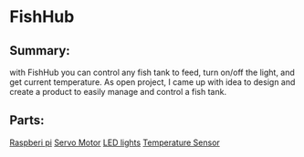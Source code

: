 # FishHub

## Summary:

with FishHub you can control any fish tank to feed, turn on/off the light, and get current temperature. 
As open project, I came up with idea to design and create a product to easily manage and control a fish tank.


## Parts:
[Raspberi pi](https://www.amazon.com/Raspberry-PI-Model-Single-Board-Computer/dp/B085DPFR3N/ref=sr_1_1_sspa?dchild=1&keywords=raspberry+pi+3&qid=1608681618&sr=8-1-spons&psc=1&spLa=ZW5jcnlwdGVkUXVhbGlmaWVyPUEyRkk2U0NWMkhPTEpUJmVuY3J5cHRlZElkPUEwNDk2NTQ0Mk1OMTUwQlI2QkEwMSZlbmNyeXB0ZWRBZElkPUEwODgxNTg2QUZHM1BNMDRQRUI3JndpZGdldE5hbWU9c3BfYXRmJmFjdGlvbj1jbGlja1JlZGlyZWN0JmRvTm90TG9nQ2xpY2s9dHJ1ZQ==)
[Servo Motor](https://vetco.net/products/9g-micro-servo-for-arduino?gclid=CjwKCAiAz4b_BRBbEiwA5XlVViU7bMm0xdESmY_5JzXZ1Grp4Ajy23phb-Ft9zRSrW2zhXgaCoF3ChoC9Z8QAvD_BwE)
[LED lights](https://www.amazon.com/eBoot-Pieces-Emitting-Diodes-Assorted/dp/B06XPV4CSH/ref=asc_df_B06XPV4CSH/?tag=hyprod-20&linkCode=df0&hvadid=167146990738&hvpos=&hvnetw=g&hvrand=8888634608417560146&hvpone=&hvptwo=&hvqmt=&hvdev=c&hvdvcmdl=&hvlocint=&hvlocphy=9031488&hvtargid=pla-369941417757&psc=1)
[Temperature Sensor](https://www.amazon.com/gp/product/B07ZP8P73K/ref=ppx_yo_dt_b_asin_title_o00_s00?ie=UTF8&psc=1)
